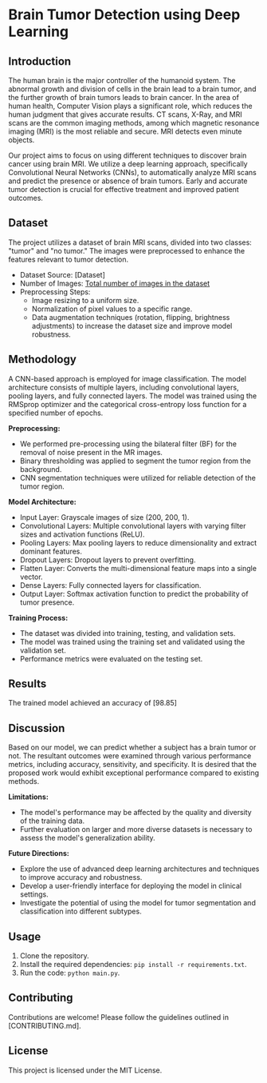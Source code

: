 # Brain Tumor Detection using Deep Learning

## Introduction

The human brain is the major controller of the humanoid system. The abnormal growth and division of cells in the brain lead to a brain tumor, and the further growth of brain tumors leads to brain cancer. In the area of human health, Computer Vision plays a significant role, which reduces the human judgment that gives accurate results. CT scans, X-Ray, and MRI scans are the common imaging methods, among which magnetic resonance imaging (MRI) is the most reliable and secure. MRI detects even minute objects.

Our project aims to focus on using different techniques to discover brain cancer using brain MRI. We utilize a deep learning approach, specifically Convolutional Neural Networks (CNNs), to automatically analyze MRI scans and predict the presence or absence of brain tumors. Early and accurate tumor detection is crucial for effective treatment and improved patient outcomes.

## Dataset

The project utilizes a dataset of brain MRI scans, divided into two classes: "tumor" and "no tumor." The images were preprocessed to enhance the features relevant to tumor detection.

* Dataset Source: [Dataset]
* Number of Images: [Total number of images in the dataset](https://drive.google.com/drive/folders/1LPJI-kJ6TbWDZvHf0U5nDVgks1afinaa)
* Preprocessing Steps: 
    * Image resizing to a uniform size.
    * Normalization of pixel values to a specific range.
    * Data augmentation techniques (rotation, flipping, brightness adjustments) to increase the dataset size and improve model robustness.


## Methodology

A CNN-based approach is employed for image classification. The model architecture consists of multiple layers, including convolutional layers, pooling layers, and fully connected layers. The model was trained using the RMSprop optimizer and the categorical cross-entropy loss function for a specified number of epochs.

**Preprocessing:**
*  We performed pre-processing using the bilateral filter (BF) for the removal of noise present in the MR images.
*  Binary thresholding was applied to segment the tumor region from the background.
*  CNN segmentation techniques were utilized for reliable detection of the tumor region.

**Model Architecture:**
* Input Layer: Grayscale images of size (200, 200, 1).
* Convolutional Layers: Multiple convolutional layers with varying filter sizes and activation functions (ReLU).
* Pooling Layers: Max pooling layers to reduce dimensionality and extract dominant features.
* Dropout Layers: Dropout layers to prevent overfitting.
* Flatten Layer: Converts the multi-dimensional feature maps into a single vector.
* Dense Layers: Fully connected layers for classification.
* Output Layer: Softmax activation function to predict the probability of tumor presence.

**Training Process:**
* The dataset was divided into training, testing, and validation sets.
* The model was trained using the training set and validated using the validation set.
* Performance metrics were evaluated on the testing set.

## Results

The trained model achieved an accuracy of [98.85]
## Discussion

Based on our model, we can predict whether a subject has a brain tumor or not. The resultant outcomes were examined through various performance metrics, including accuracy, sensitivity, and specificity. It is desired that the proposed work would exhibit exceptional performance compared to existing methods.

**Limitations:**
* The model's performance may be affected by the quality and diversity of the training data.
* Further evaluation on larger and more diverse datasets is necessary to assess the model's generalization ability.

**Future Directions:**
* Explore the use of advanced deep learning architectures and techniques to improve accuracy and robustness.
* Develop a user-friendly interface for deploying the model in clinical settings.
* Investigate the potential of using the model for tumor segmentation and classification into different subtypes.

## Usage

1.  Clone the repository.
2.  Install the required dependencies: `pip install -r requirements.txt`.
3.  Run the code: `python main.py`.

## Contributing

Contributions are welcome! Please follow the guidelines outlined in [CONTRIBUTING.md].

## License

This project is licensed under the MIT License.
